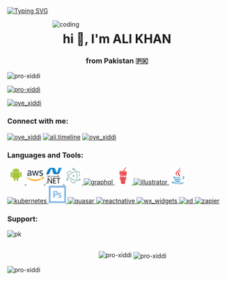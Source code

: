 [![Typing SVG](https://readme-typing-svg.demolab.com?font=Fira+Code&size=28&pause=1000&color=F70000&background=FFFFFF8D&width=435&lines=i+Am+MR+pro-xiddi+%F0%9F%98%98;it's+nOt+A+just+nAme+BRO;it's+A+brAnd+%F0%9F%99%84;tnk+you+everyone+lv+u+all+%F0%9F%98%98%F0%9F%98%8D)](https://git.io/typing-svg)

<img align="right" alt="coding" width="400" src="https://tenor.com/view/rainbow-cheer-awesome-happy-excited-gif-16344574"> 

<h1 align="center">hi 👋, I'm ALI KHAN</h1>
<h3 align="center">from Pakistan 🇵🇰</h3>

<p align="left"> <img src="https://komarev.com/ghpvc/?username=pro-xiddi&label=Profile%20views&color=0e75b6&style=flat" alt="pro-xiddi" /> </p>

<p align="left"> <a href="https://github.com/ryo-ma/github-profile-trophy"><img src="https://github-profile-trophy.vercel.app/?username=pro-xiddi" alt="pro-xiddi" /></a> </p>

<p align="left"> <a href="https://twitter.com/oye_xiddi" target="blank"><img src="https://img.shields.io/twitter/follow/oye_xiddi?logo=twitter&style=for-the-badge" alt="oye_xiddi" /></a> </p>

<h3 align="left">Connect with me:</h3>
<p align="left">
<a href="https://twitter.com/oye_xiddi" target="blank"><img align="center" src="https://raw.githubusercontent.com/rahuldkjain/github-profile-readme-generator/master/src/images/icons/Social/twitter.svg" alt="oye_xiddi" height="30" width="40" /></a>
<a href="https://fb.com/ali.timeline" target="blank"><img align="center" src="https://raw.githubusercontent.com/rahuldkjain/github-profile-readme-generator/master/src/images/icons/Social/facebook.svg" alt="ali.timeline" height="30" width="40" /></a>
<a href="https://instagram.com/oye_xiddi" target="blank"><img align="center" src="https://raw.githubusercontent.com/rahuldkjain/github-profile-readme-generator/master/src/images/icons/Social/instagram.svg" alt="oye_xiddi" height="30" width="40" /></a>
</p>

<h3 align="left">Languages and Tools:</h3>
<p align="left"> <a href="https://developer.android.com" target="_blank" rel="noreferrer"> <img src="https://raw.githubusercontent.com/devicons/devicon/master/icons/android/android-original-wordmark.svg" alt="android" width="40" height="40"/> </a> <a href="https://aws.amazon.com" target="_blank" rel="noreferrer"> <img src="https://raw.githubusercontent.com/devicons/devicon/master/icons/amazonwebservices/amazonwebservices-original-wordmark.svg" alt="aws" width="40" height="40"/> </a> <a href="https://dotnet.microsoft.com/" target="_blank" rel="noreferrer"> <img src="https://raw.githubusercontent.com/devicons/devicon/master/icons/dot-net/dot-net-original-wordmark.svg" alt="dotnet" width="40" height="40"/> </a> <a href="https://www.electronjs.org" target="_blank" rel="noreferrer"> <img src="https://raw.githubusercontent.com/devicons/devicon/master/icons/electron/electron-original.svg" alt="electron" width="40" height="40"/> </a> <a href="https://graphql.org" target="_blank" rel="noreferrer"> <img src="https://www.vectorlogo.zone/logos/graphql/graphql-icon.svg" alt="graphql" width="40" height="40"/> </a> <a href="https://gulpjs.com" target="_blank" rel="noreferrer"> <img src="https://raw.githubusercontent.com/devicons/devicon/master/icons/gulp/gulp-plain.svg" alt="gulp" width="40" height="40"/> </a> <a href="https://www.adobe.com/in/products/illustrator.html" target="_blank" rel="noreferrer"> <img src="https://www.vectorlogo.zone/logos/adobe_illustrator/adobe_illustrator-icon.svg" alt="illustrator" width="40" height="40"/> </a> <a href="https://www.java.com" target="_blank" rel="noreferrer"> <img src="https://raw.githubusercontent.com/devicons/devicon/master/icons/java/java-original.svg" alt="java" width="40" height="40"/> </a> <a href="https://kubernetes.io" target="_blank" rel="noreferrer"> <img src="https://www.vectorlogo.zone/logos/kubernetes/kubernetes-icon.svg" alt="kubernetes" width="40" height="40"/> </a> <a href="https://www.photoshop.com/en" target="_blank" rel="noreferrer"> <img src="https://raw.githubusercontent.com/devicons/devicon/master/icons/photoshop/photoshop-line.svg" alt="photoshop" width="40" height="40"/> </a> <a href="https://quasar.dev/" target="_blank" rel="noreferrer"> <img src="https://cdn.quasar.dev/logo/svg/quasar-logo.svg" alt="quasar" width="40" height="40"/> </a> <a href="https://reactnative.dev/" target="_blank" rel="noreferrer"> <img src="https://reactnative.dev/img/header_logo.svg" alt="reactnative" width="40" height="40"/> </a> <a href="https://www.wxwidgets.org/" target="_blank" rel="noreferrer"> <img src="https://upload.wikimedia.org/wikipedia/commons/b/bb/WxWidgets.svg" alt="wx_widgets" width="40" height="40"/> </a> <a href="https://www.adobe.com/products/xd.html" target="_blank" rel="noreferrer"> <img src="https://cdn.worldvectorlogo.com/logos/adobe-xd.svg" alt="xd" width="40" height="40"/> </a> <a href="https://zapier.com" target="_blank" rel="noreferrer"> <img src="https://www.vectorlogo.zone/logos/zapier/zapier-icon.svg" alt="zapier" width="40" height="40"/> </a> </p>

<h3 align="left">Support:</h3>
<p><a href="https://ko-fi.com/pk"> <img align="left" src="https://cdn.ko-fi.com/cdn/kofi3.png?v=3" height="50" width="210" alt="pk" /></a></p><br><br>

<p><img align="left" src="https://github-readme-stats.vercel.app/api/top-langs?username=pro-xiddi&show_icons=true&locale=en&layout=compact" alt="pro-xiddi" /></p>

<p>&nbsp;<img align="center" src="https://github-readme-stats.vercel.app/api?username=pro-xiddi&show_icons=true&locale=en" alt="pro-xiddi" /></p>

<p><img align="center" src="https://github-readme-streak-stats.herokuapp.com/?user=pro-xiddi&" alt="pro-xiddi" /></p>















































